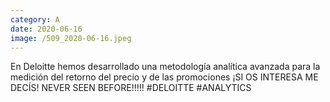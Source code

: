 ```yaml
--- 
category: A 
date: 2020-06-16 
image: /509_2020-06-16.jpeg 
--- 
```


En Deloitte hemos desarrollado una metodología analítica avanzada para la medición del retorno del precio y de las promociones ¡SI OS INTERESA ME DECÍS! NEVER SEEN BEFORE!!!!! #DELOITTE #ANALYTICS